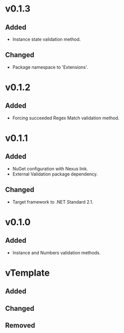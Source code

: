 # v0.1.3
## Added
* Instance state validation method.
## Changed
* Package namespace to 'Extensions'.

# v0.1.2
## Added
* Forcing succeeded Regex Match validation method.

# v0.1.1
## Added
* NuGet configuration with Nexus link.
* External Validation package dependency.
## Changed
* Target framework to .NET Standard 2.1.

# v0.1.0
## Added
* Instance and Numbers validation methods.

# vTemplate
## Added
## Changed
## Removed
